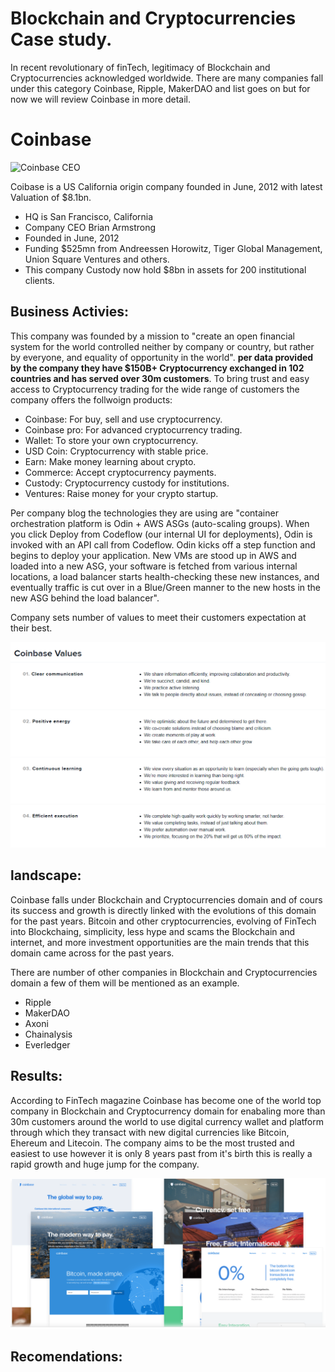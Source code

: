 # Blockchain and Cryptocurrencies Case study.

In recent revolutionary of finTech, legitimacy of Blockchain and Cryptocurrencies acknowledged worldwide. There are  many companies fall under this category Coinbase, Ripple, MakerDAO and list goes on but for now we will review Coinbase in more detail.

# Coinbase

![Coinbase CEO](https://s3-ap-southeast-2.amazonaws.com/www.cryptoknowmics.com/crypto/wp-content/uploads/2020/05/coin-bs.jpg)

Coibase is a US California origin company founded in June, 2012 with latest Valuation of $8.1bn.

* HQ is San Francisco, California
* Company CEO Brian Armstrong
* Founded in June, 2012
* Funding $525mn from Andreessen Horowitz, Tiger Global Management, Union Square Ventures and others.
* This company Custody now hold $8bn in assets for 200 institutional clients.


## Business Activies:

This company was founded by a mission to "create an open financial system for the world controlled neither by company or country, but rather by everyone, and equality of opportunity in the world". **per data provided by the company they have $150B+ Cryptocurrency exchanged in 102 countries and has served over 30m customers**. To bring trust and easy access to Cryptocurrency trading for the wide range of customers the company offers the follwoign products:

- Coinbase: For buy, sell and use cryptocurrency.
- Coinbase pro: For advanced cryptocurrency trading.
- Wallet: To store your own cryptocurrency.
- USD Coin: Cryptocurrency with stable price.
- Earn: Make money learning about crypto.
- Commerce: Accept cryptocurrency payments.
- Custody: Cryptocurrency custody for institutions.
- Ventures: Raise money for your crypto startup.

Per company blog the technologies they are using are "container orchestration platform is Odin + AWS ASGs (auto-scaling groups). When you click Deploy from Codeflow (our internal UI for deployments), Odin is invoked with an API call from Codeflow. Odin kicks off a step function and begins to deploy your application. New VMs are stood up in AWS and loaded into a new ASG, your software is fetched from various internal locations, a load balancer starts health-checking these new instances, and eventually traffic is cut over in a Blue/Green manner to the new hosts in the new ASG behind the load balancer".

Company sets number of values to meet their customers expectation at their best.

![comany values](values.png)


## landscape:

Coinbase falls under Blockchain and Cryptocurrencies domain and of cours its success and growth is directly linked with the evolutions of this domain for the past years. Bitcoin and other cryptocurrencies, evolving of FinTech into Blockchaing, simplicity, less hype and scams the Blockchain and internet, and more investment opportunities are the main trends that this domain came across for the past years.

There are number of other companies in Blockchain and Cryptocurrencies domain a few of them will be mentioned as an example.

* Ripple
* MakerDAO
* Axoni
* Chainalysis
* Everledger

## Results:

According to FinTech magazine Coinbase has become one of the world top company in Blockchain and Cryptocurrency domain for enabaling more than 30m customers around the world to use digital currency wallet and platform through which they transact with new digital currencies like Bitcoin, Ehereum and Litecoin. The company aims to be the most trusted and easiest to use however it is only 8 years past from it's birth this is really a rapid growth and huge jump for the company.

![Coinbase pay](pay.png)



## Recomendations:


